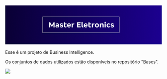![](Layout/FundoGithub.png)

Esse é um projeto de Business Intelligence.

Os conjuntos de dados utilizados estão disponíveis no repositório "Bases".

[![](Layout/Badge)](https://powerbi.microsoft.com/pt-br/landing/free-account/?&ef_id=CjwKCAiA9NGfBhBvEiwAq5vSyzUzqOknPcAxY26hZ9efZDIzvtRc_mTrDrlOBRhsRxDnSl96Z8pZLRoCzZIQAvD_BwE:G:s&OCID=AIDcmmk4cy2ahx_SEM_CjwKCAiA9NGfBhBvEiwAq5vSyzUzqOknPcAxY26hZ9efZDIzvtRc_mTrDrlOBRhsRxDnSl96Z8pZLRoCzZIQAvD_BwE:G:s&gclid=CjwKCAiA9NGfBhBvEiwAq5vSyzUzqOknPcAxY26hZ9efZDIzvtRc_mTrDrlOBRhsRxDnSl96Z8pZLRoCzZIQAvD_BwE)
